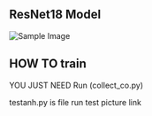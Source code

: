 <h2>ResNet18 Model</h2>

<div class="image-container">
    <img src="https://images.viblo.asia/9fc720ba-45e4-4d2f-8b58-5926350bc075.png" alt="Sample Image">
</div>
<h2>HOW TO train</h2>

YOU   JUST NEED Run (collect_co.py) 

testanh.py is file run test picture link
